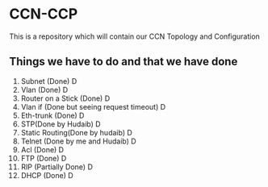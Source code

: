 # CCN-CCP
This is a repository which will contain our CCN Topology and Configuration

## Things we have to do and that we have done
1. Subnet (Done) D
2. Vlan (Done) D
3. Router on a Stick (Done) D
4. Vlan if (Done but seeing request timeout) D
5. Eth-trunk (Done) D
6. STP(Done by Hudaib) D
7. Static Routing(Done by hudaib) D
8. Telnet (Done by me and Hudaib) D
9. Acl (Done) D
11. FTP (Done) D
12. RIP (Partially Done) D
13. DHCP (Done) D